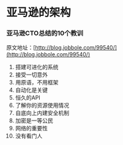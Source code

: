 # 亚马逊的架构
### 亚马逊CTO总结的10个教训
原文地址：[http://blog.jobbole.com/99540/](http://blog.jobbole.com/99540/)

1. 搭建可进化的系统
2. 接受一切意外
3. 用原语，不用框架
4. 自动化是关键
5. 恒久的API
6. 了解你的资源使用情况
7.  自底向上内建安全机制
8.  加密是一等公民
9.  网络的重要性
10.  没有看门人

